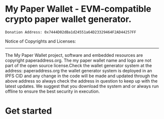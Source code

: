 # My Paper Wallet - EVM-compatible crypto paper wallet generator.

	Donation Address: 0x7444D02dBa1d24551a64D23329464F2AD44257FF

	
 
 Notice of Copyrights and Licenses:
***********************************
 
The My Paper Wallet project, software and embedded resources are copyright paperaddress.org. 
The my paper wallet name and logo are not part of the open source license.Check the wallet generator system at the address: paperaddress.org the wallet generator system is deployed in an IPFS CID and any change in the code will be made and updated through the above address so always check the address in question to keep up with the latest updates. We suggest that you download the system and or always run offline to ensure the best security in execution.


# Get started

